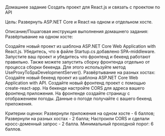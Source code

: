 Домашнее задание
Создать проект для React.js и связать с проектом по API

Цель:
Развернуть ASP.NET Core и React на одном и отдельном хосте.

Описание/Пошаговая инструкция выполнения домашнего задания:
Развёртывание на одном хосте:

Создайте новый проект из шаблона ASP.NET Core Web Application with React.js.
Убедитесь, что в файле Startup.cs добавлено SPA-middleware.
Запустите ваш проект и убедитесь что фронтенд и бекенд работают правильно.
Также можете запустить сборку фронтенда отдельно от процесса сборки бекенда. Для этого используйте метод UseProxyToSpaDevelopmentServer().
Развёртывание на разных хостах:
Создайте новый бекенд проект из шаблона ASP.NET Core Web Application with API.
Создайте новый фронтенд проект с помощью create-react-app.
На бекенде настройте CORS для адреса вашего фронтенд приложения.
На фронтенде создайте страницу с отображением погоды. Данные о погоде получайте с вашего бекенд приложения.

Критерии оценки:
Развернули приложения на одном хосте - 6 баллов;
Развернули на разных хостах - 2 балла;
Настроили CORS и сделали кросс-доменный запрос - 2 балла.
Минимальный проходной порог: 6 баллов.
